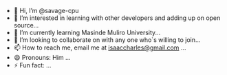 - 👋 Hi, I’m @savage-cpu
- 👀 I’m interested in learning with other developers and adding up on open source...
- 🌱 I’m currently learning Masinde Muliro University...
- 💞️ I’m looking to collaborate on with any one who`s willing to join...
- 📫 How to reach me, email me at isaaccharles@gmail.com ...
- 😄 Pronouns: Him ...
- ⚡ Fun fact: ...

<!---
savage-cpu/savage-cpu is a ✨ special ✨ repository because its `README.md` (this file) appears on your GitHub profile.
You can click the Preview link to take a look at your changes.
--->
